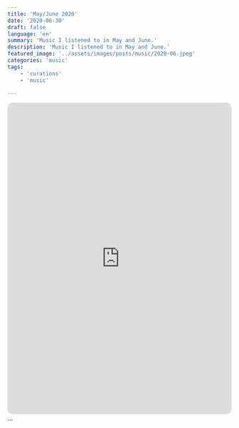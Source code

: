 ```yaml
---
title: 'May/June 2020'
date: '2020-06-30'
draft: false
language: 'en'
summary: 'Music I listened to in May and June.'
description: 'Music I listened to in May and June.'
featured_image: '../assets/images/posts/music/2020-06.jpeg'
categories: 'music'
tags:
    - 'curations'
    - 'music'

---
```

<!-- @format -->
<iframe
    style="border-radius:12px"
    src="https://open.spotify.com/embed/playlist/2gEJxpSfTChvsUscwSzBOk"
    width="100%"
    height="700"
    frameBorder="0"
    allowfullscreen=""
    allow="
        autoplay;
        clipboard-write;
        encrypted-media;
        fullscreen;
        picture-in-picture
        "
    loading="lazy"
    ></iframe>
...
